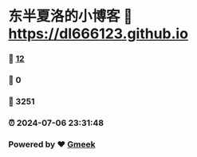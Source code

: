 # 东半夏洛的小博客 :link: https://dl666123.github.io 
### :page_facing_up: [12](https://dl666123.github.io/tag.html) 
### :speech_balloon: 0 
### :hibiscus: 3251 
### :alarm_clock: 2024-07-06 23:31:48 
### Powered by :heart: [Gmeek](https://github.com/Meekdai/Gmeek)
